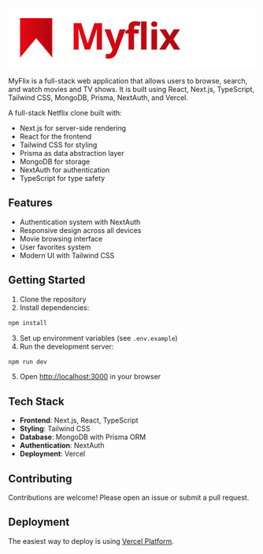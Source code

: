 ![Logo](public/logo.svg)

MyFlix is a full-stack web application that allows users to browse, search, and watch movies and TV shows. It is built using React, Next.js, TypeScript, Tailwind CSS, MongoDB, Prisma, NextAuth, and Vercel.

A full-stack Netflix clone built with:

- Next.js for server-side rendering
- React for the frontend
- Tailwind CSS for styling
- Prisma as data abstraction layer
- MongoDB for storage
- NextAuth for authentication
- TypeScript for type safety

## Features

- Authentication system with NextAuth
- Responsive design across all devices
- Movie browsing interface
- User favorites system
- Modern UI with Tailwind CSS

## Getting Started

1. Clone the repository
2. Install dependencies:

```bash
npm install
```

3. Set up environment variables (see `.env.example`)
4. Run the development server:

```bash
npm run dev
```

5. Open [http://localhost:3000](http://localhost:3000) in your browser

## Tech Stack

- **Frontend**: Next.js, React, TypeScript
- **Styling**: Tailwind CSS
- **Database**: MongoDB with Prisma ORM
- **Authentication**: NextAuth
- **Deployment**: Vercel

## Contributing

Contributions are welcome! Please open an issue or submit a pull request.

## Deployment

The easiest way to deploy is using [Vercel Platform](https://vercel.com/new?utm_medium=default-template&filter=next.js&utm_source=create-next-app&utm_campaign=create-next-app-readme).
